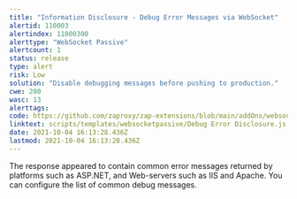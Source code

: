 ```yaml
---
title: "Information Disclosure - Debug Error Messages via WebSocket"
alertid: 110003
alertindex: 11000300
alerttype: "WebSocket Passive"
alertcount: 1
status: release
type: alert
risk: Low
solution: "Disable debugging messages before pushing to production."
cwe: 200
wasc: 13
alerttags: 
code: https://github.com/zaproxy/zap-extensions/blob/main/addOns/websocket/src/main/zapHomeFiles/scripts/templates/websocketpassive/Debug%20Error%20Disclosure.js
linktext: scripts/templates/websocketpassive/Debug Error Disclosure.js
date: 2021-10-04 16:13:28.436Z
lastmod: 2021-10-04 16:13:28.436Z
---
```

The response appeared to contain common error messages returned by platforms such as ASP.NET, and Web-servers such as IIS and Apache. You can configure the list of common debug messages.
